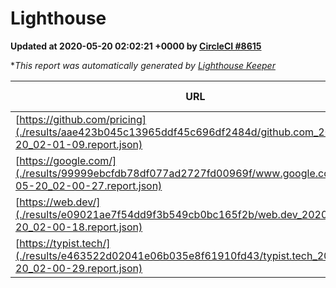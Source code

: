 
# Lighthouse

**Updated at 2020-05-20 02:02:21 +0000 by [CircleCI #8615](https://circleci.com/gh/ItinerisLtd/lighthouse-keeper-example/8615)**

**This report was automatically generated by [Lighthouse Keeper](https://github.com/itinerisltd/lighthouse-keeper)*

| URL | Performance | Accessibility | Best Practices | SEO | PWA | Updated At |
| --- | --- | --- | --- | --- | --- | --- |
| [https://github.com/pricing](./results/aae423b045c13965ddf45c696df2484d/github.com_2020-05-20_02-01-09.report.json) | 0.64 | 0.96 | 1 | 1 | 0.54 | 2020-05-20T02:01:09.328Z |
| [https://google.com/](./results/99999ebcfdb78df077ad2727fd00969f/www.google.com_2020-05-20_02-00-27.report.json) | 0.94 | 0.88 | 1 | 0.92 | 0.54 | 2020-05-20T02:00:27.042Z |
| [https://web.dev/](./results/e09021ae7f54dd9f3b549cb0bc165f2b/web.dev_2020-05-20_02-00-18.report.json) | 0.91 | 1 | 1 | 0.99 | 0.96 | 2020-05-20T02:00:18.160Z |
| [https://typist.tech/](./results/e463522d02041e06b035e8f61910fd43/typist.tech_2020-05-20_02-00-29.report.json) | 0.87 | 0.92 | 0.92 | 0.99 | 0.57 | 2020-05-20T02:00:29.578Z |
